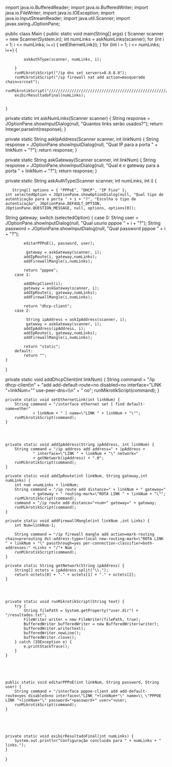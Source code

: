 import java.io.BufferedReader;
import java.io.BufferedWriter;
import java.io.FileWriter;
import java.io.IOException;
import java.io.InputStreamReader;
import java.util.Scanner;
import javax.swing.JOptionPane;

public class Main {
    public static void main(String[] args) {
        Scanner scanner = new Scanner(System.in);
        int numLinks = askNumLinks(scanner);
        for (int i = 1; i <= numLinks; i++) {
            setEthernetLink(i);
        }
        for (int i = 1; i <= numLinks; i++) {
           
            askAuthType(scanner, numLinks, i);
            
        }
        runMikrotikScript("/ip dns set servers=8.8.8.8");
        runMikrotikScript("/ip firewall nat add action=masquerade chain=srcnat");
        runMikrotikScript("////////////////////////////////////////////////////////////////////");
        exibirResultadoFinal(numLinks);
        
 
    }
    

   private static int askNumLinks(Scanner scanner) {
    String response = JOptionPane.showInputDialog(null, "Quantos links serão usados?");
    return Integer.parseInt(response);
}

private static String askIpAddress(Scanner scanner, int linkNum) {
    String response = JOptionPane.showInputDialog(null, "Qual IP para a porta " + linkNum + "?");
    return response;
}

private static String askGateway(Scanner scanner, int linkNum) {
    String response = JOptionPane.showInputDialog(null, "Qual é o gateway para a porta " + linkNum + "?");
    return response;
}

   private static String askAuthType(Scanner scanner, int numLinks, int i) {
  
       String[] options = { "PPPoE", "DHCP", "IP Fixo" };
    int selectedOption = JOptionPane.showOptionDialog(null, "Qual tipo de autenticação para a porta " + i + "?", "Escolha o tipo de autenticação", JOptionPane.DEFAULT_OPTION, JOptionPane.QUESTION_MESSAGE, null, options, options[0]);
   String gateway;
    switch (selectedOption) {
        case 0:
            String user = JOptionPane.showInputDialog(null, "Qual usurio pppoe " + i + "?");
            String password = JOptionPane.showInputDialog(null, "Qual password pppoe " + i + "?");
            
            editarPPPoE(i, password, user);
            
             gateway = askGateway(scanner, i);
            addIpRoute(i, gateway,numLinks);
            addFirewallMangle(i,numLinks);
            
            return "pppoe";
        case 1:
            
            addDhcpClient(i);
            gateway = askGateway(scanner, i);
            addIpRoute(i, gateway,numLinks);
            addFirewallMangle(i,numLinks);
            
            return "dhcp-client";
        case 2:
            
             String ipAddress = askIpAddress(scanner, i);
             gateway = askGateway(scanner, i);
            addIpAddress(ipAddress, i);
            addIpRoute(i, gateway,numLinks);
            addFirewallMangle(i,numLinks);
          
            return "static";
        default:
            return "";
    }
}
   
   

   
private static void addDhcpClient(int linkNum) {
    String command = "/ip dhcp-client\n" +
"add add-default-route=no disabled=no interface=\"LINK "+linkNum+"\" use-peer-dns=\\\n" +
"    no";
    runMikrotikScript(command);
}

    private static void setEthernetLink(int linkNum) {
        String command = "/interface ethernet set [ find default-name=ether"
                + linkNum + " ] name=\"LINK " + linkNum + "\"";
        runMikrotikScript(command);
    }


    
    
    private static void addIpAddress(String ipAddress, int linkNum) {
        String command = "/ip address add address=" + ipAddress + 
                " interface=\"LINK " + linkNum + "\" network=" 
                + getNetwork(ipAddress) + ".0";
        runMikrotikScript(command);
    }

    private static void addIpRoute(int linkNum, String gateway,int numLinks) {
        int num =numLinks + linkNum;
        String command = "/ip route add distance=" + linkNum + " gateway="
                + gateway + " routing-mark=\"ROTA LINK " + linkNum + "\"";
        runMikrotikScript(command);
        command = "/ip route add distance="+num+" gateway=" + gateway;
        runMikrotikScript(command);
    }

    private static void addFirewallMangle(int linkNum ,int Links) {
        int Num=linkNum-1;
       
        String command = "/ip firewall mangle add action=mark-routing chain=prerouting dst-address-type=!local new-routing-mark=\"ROTA LINK " + linkNum + "\" passthrough=yes per-connection-classifier=both-addresses:" +Links + "/"+ Num ;
        runMikrotikScript(command);
    }

    private static String getNetwork(String ipAddress) {
        String[] octets = ipAddress.split("\\.");
        return octets[0] + "." + octets[1] + "." + octets[2];
    }
    
   
    

    private static void runMikrotikScript(String text) {
        try {
            String filePath = System.getProperty("user.dir") + "/resultados.txt";
            FileWriter writer = new FileWriter(filePath, true);
            BufferedWriter bufferedWriter = new BufferedWriter(writer);
            bufferedWriter.write(text);
            bufferedWriter.newLine();
            bufferedWriter.close();
        } catch (IOException e) {
            e.printStackTrace();
        }
    }
    
    

    

    public static void editarPPPoE(int linkNum, String password, String user) {
        String command = "/interface pppoe-client add add-default-route=yes disabled=no interface=\"LINK "+linkNum+"\" name=\\ \"PPPOE LINK "+linkNum+"\" password="+password+" user="+user;
        runMikrotikScript(command);
    }





    private static void exibirResultadoFinal(int numLinks) {
        System.out.println("Configuração concluída para " + numLinks + " links.");
    }
}
